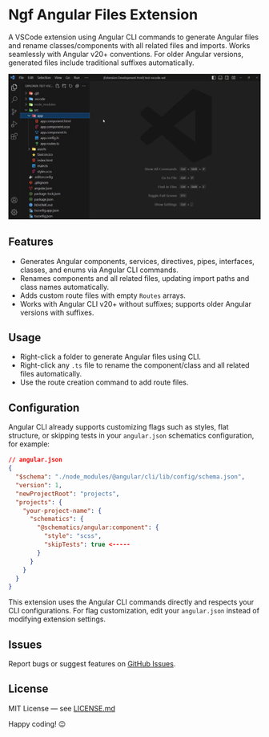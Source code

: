 # Ngf Angular Files Extension

A VSCode extension using Angular CLI commands to generate Angular files and rename classes/components with all related files and imports. Works seamlessly with Angular v20+ conventions. For older Angular versions, generated files include traditional suffixes automatically.

<p align="center">
  <img src="https://raw.githubusercontent.com/ferhado/ferhado-angular-files/main/assets/ngf-angular-files-vsce-ext3.gif" alt="Demo GIF">
</p>

## Features

- Generates Angular components, services, directives, pipes, interfaces, classes, and enums via Angular CLI commands.
- Renames components and all related files, updating import paths and class names automatically.
- Adds custom route files with empty `Routes` arrays.
- Works with Angular CLI v20+ without suffixes; supports older Angular versions with suffixes.

## Usage

- Right-click a folder to generate Angular files using CLI.
- Right-click any `.ts` file to rename the component/class and all related files automatically.
- Use the route creation command to add route files.

## Configuration

Angular CLI already supports customizing flags such as styles, flat structure, or skipping tests in your `angular.json` schematics configuration, for example:

```json
// angular.json
{
  "$schema": "./node_modules/@angular/cli/lib/config/schema.json",
  "version": 1,
  "newProjectRoot": "projects",
  "projects": {
    "your-project-name": {
      "schematics": {
        "@schematics/angular:component": {
          "style": "scss",
          "skipTests": true <-----
        }
      }
    }
  }
}
```

This extension uses the Angular CLI commands directly and respects your CLI configurations. For flag customization, edit your `angular.json` instead of modifying extension settings.

## Issues

Report bugs or suggest features on [GitHub Issues](https://github.com/ferhado/ferhado-angular-files/issues).

## License

MIT License — see [LICENSE.md](LICENSE.md)

Happy coding! 😉
